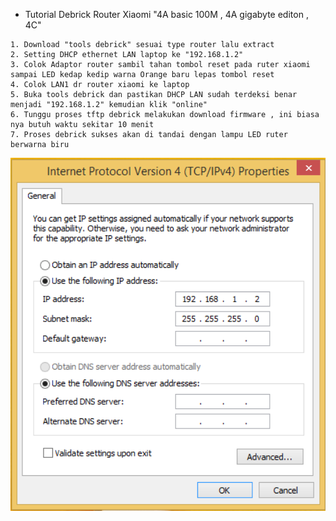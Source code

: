 * Tutorial Debrick Router Xiaomi "4A basic 100M , 4A gigabyte editon , 4C"
```
1. Download "tools debrick" sesuai type router lalu extract
2. Setting DHCP ethernet LAN laptop ke "192.168.1.2"
3. Colok Adaptor router sambil tahan tombol reset pada ruter xiaomi sampai LED kedap kedip warna Orange baru lepas tombol reset
4. Colok LAN1 dr router xiaomi ke laptop
5. Buka tools debrick dan pastikan DHCP LAN sudah terdeksi benar menjadi "192.168.1.2" kemudian klik "online"
6. Tunggu proses tftp debrick melakukan download firmware , ini biasa nya butuh waktu sekitar 10 menit
7. Proses debrick sukses akan di tandai dengan lampu LED ruter berwarna biru
```
<div  align="center">    
  <img src="./image/DHCP1.png" width = "1200" alt="curl bash" align=center />
</div>

```
```

